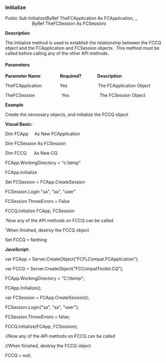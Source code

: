### Initialize

Public Sub Initialize(ByRef TheFCApplication As FCApplication, _
                      ByRef TheFCSession As FCSession)

**Description**

The Initialize method is used to establish the relationship between the FCCQ object and the FCApplication and FCSession objects.  This method must be called before calling any of the other API methods.

#### Parameters
**Parameter Name**                **Required?**             **Description**

TheFCApplication               Yes                         The FCApplication Object

TheFCSession                      Yes                         The FCSession Object

**Example**

 Create the necessary objects, and initialize the FCCQ object

**Visual Basic:**

Dim FCApp     As New FCApplication

Dim FCSession As FCSession

Dim FCCQ      As New CQ

FCApp.WorkingDirectory = "c:\\temp"

FCApp.Initialize

Set FCSession = FCApp.CreateSession

FCSession.Login "sa", "sa", "user"

FCSession.ThrowErrors = False

FCCQ.Initialize FCApp, FCSession

'Now any of the API methods on FCCQ can be called

'When finished, destroy the FCCQ object

Set FCCQ = Nothing

**JavaScript:**

var FCApp = Server.CreateObject("FCFLCompat.FCApplication");

var FCCQ = Server.CreateObject("FCCompatToolkit.CQ");

FCApp.WorkingDirectory = "C:\\\temp";

FCApp.Initialize();

var FCSession = FCApp.CreateSession();

FCSession.Login("sa", "sa", "user");

FCSession.ThrowErrors = false;

FCCQ.Initialize(FCApp, FCSession);

//Now any of the API methods on FCCQ can be called

//When finished, destroy the FCCQ object

FCCQ = null;